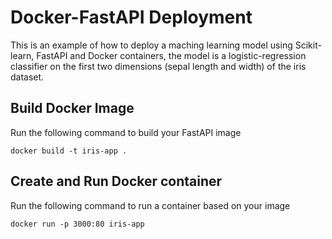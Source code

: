 # Docker-FastAPI Deployment

This is an example of how to deploy a maching learning model using Scikit-learn, FastAPI and Docker containers, the model is a logistic-regression classifier on the first two dimensions (sepal length and width) of the iris dataset.



## Build Docker Image

Run the following command to build your FastAPI image
```
docker build -t iris-app . 
```

## Create and Run Docker container

Run the following command to run a container based on your image

```
docker run -p 3000:80 iris-app
```
